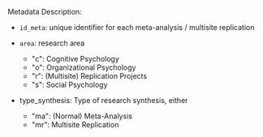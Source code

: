 Metadata Description:

-   `id_meta`: unique identifier for each meta-analysis / multisite replication

-   `area`: research area

    -   "c": Cognitive Psychology
    -   "o": Organizational Psychology
    -   "r": (Multisite) Replication Projects
    -   "s": Social Psychology

-   type_synthesis: Type of research synthesis, either

    -   "ma": (Normal) Meta-Analysis
    -   "mr": Multisite Replication
